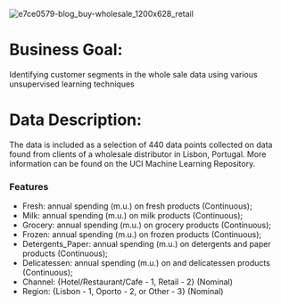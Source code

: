 
![e7ce0579-blog_buy-wholesale_1200x628_retail](https://github.com/Chinghsiaochen/Wholesale-Customer-Segmentation/assets/104823654/b32f4c37-e3cb-42dc-9b9e-90b0834f8f42)

# Business Goal: 
Identifying customer segments in the whole sale data using various unsupervised learning techniques

# Data Description:

The data is included as a selection of 440 data points collected on data found from clients of a wholesale distributor in Lisbon, Portugal. More information can be found on the UCI Machine Learning Repository.

### Features

- Fresh: annual spending (m.u.) on fresh products (Continuous);
- Milk: annual spending (m.u.) on milk products (Continuous);
- Grocery: annual spending (m.u.) on grocery products (Continuous);
- Frozen: annual spending (m.u.) on frozen products (Continuous);
- Detergents_Paper: annual spending (m.u.) on detergents and paper products (Continuous);
- Delicatessen: annual spending (m.u.) on and delicatessen products (Continuous);
- Channel: {Hotel/Restaurant/Cafe - 1, Retail - 2} (Nominal)
- Region: {Lisbon - 1, Oporto - 2, or Other - 3} (Nominal)
